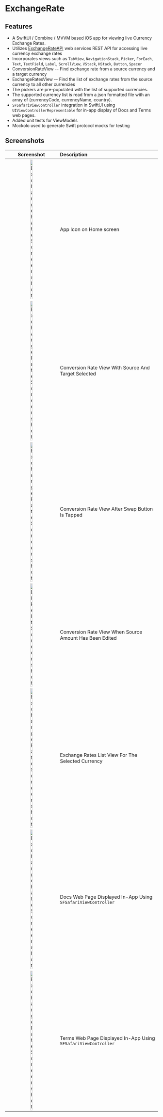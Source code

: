 # ExchangeRate
## Features
* A SwiftUI / Combine / MVVM based iOS app for viewing live Currency Exchange Rates.
* Utilizes [ExchangeRateAPI](http://exchangerate-api.com) web services REST API for accessing live currency exchange rates
* Incorporates views such as `TabView`, `NavigationStack`, `Picker`, `ForEach`, `Text`, `TextField`, `Label`, `ScrollView`, `VStack`, `HStack`, `Button`, `Spacer`
* ConversionRateView -- Find exchange rate from a source currency and a target currency
* ExchangeRatesView -- Find the list of exchange rates from the source currency to all other currencies
* The pickers are pre-populated with the list of supported currencies.
* The supported currency list is read from a json formatted file with an array of (currencyCode, currencyName, country).
* `SFSafariViewController` integration in SwiftUI using `UIViewControllerRepresentable` for in-app display of Docs and Terms web pages.
* Added unit tests for ViewModels
* Mockolo used to generate Swift protocol mocks for testing

## Screenshots
| Screenshot | Description |
| :-----: | :----- |
| <img src="https://github.com/harshalogale/swift/assets/87568874/7d4f9981-1873-4781-b815-185123e848d4" alt="ExchangeRate Screenshot" width=20% height='auto'> | App Icon on Home screen |
| <img src="https://github.com/harshalogale/swift/assets/87568874/555f1643-a160-4616-a341-5900fd13e0b4" alt="ExchangeRate Screenshot" width=20% height='auto'> | Conversion Rate View With Source And Target Selected |
| <img src="https://github.com/harshalogale/swift/assets/87568874/38c6c96b-b6be-43f5-a4c4-84644100e430" alt="ExchangeRate Screenshot" width=20% height='auto'> | Conversion Rate View After Swap Button Is Tapped  |
| <img src="https://github.com/harshalogale/swift/assets/87568874/9f301818-16b2-4bcf-80ae-1eb219654ee3" alt="LikeIt Screenshot" width=20% height='auto'> | Conversion Rate View When Source Amount Has Been Edited |
| <img src="https://github.com/harshalogale/swift/assets/87568874/842988a6-a186-4439-9afc-bd187d2d5dcf" alt="ExchangeRate Screenshot" width=20% height='auto'> | Exchange Rates List View For The Selected Currency |
| <img src="https://github.com/harshalogale/swift/assets/87568874/c2d93904-c092-45a8-9325-39ee2f15d994" alt="ExchangeRate Screenshot" width=20% height='auto'> | Docs Web Page Displayed In-App Using `SFSafariViewController` |
| <img src="https://github.com/harshalogale/swift/assets/87568874/36bdeab0-c767-4bc4-8b05-d560dde9b81d" alt="ExchangeRate Screenshot" width=20% height='auto'> | Terms Web Page Displayed In-App Using `SFSafariViewController` |
